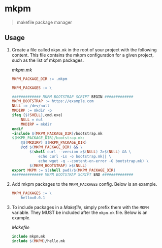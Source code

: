 # mkpm

> makefile package manager

## Usage

1. Create a file called `mkpm.mk` in the root of your project
   with the following content. This file contains the mkpm
   configuration for a given project, such as the list of
   mkpm packages.

   _mkpm.mk_

   ```mk
   MKPM_PACKAGE_DIR := .mkpm

   MKPM_PACKAGES := \

   ############# MKPM BOOTSTRAP SCRIPT BEGIN #############
   MKPM_BOOTSTRAP := https://example.com
   NULL := /dev/null
   MKDIRP := mkdir -p
   ifeq ($(SHELL),cmd.exe)
       NULL = nul
       MKDIRP = mkdir
   endif
   -include $(MKPM_PACKAGE_DIR)/bootstrap.mk
   $(MKPM_PACKAGE_DIR)/bootstrap.mk:
       @$(MKDIRP) $(MKPM_PACKAGE_DIR)
       @cd $(MKPM_PACKAGE_DIR) && \
           $(shell curl --version >$(NULL) 2>$(NULL) && \
               echo curl -Ls -o bootstrap.mk|| \
               echo wget -q --content-on-error -O bootstrap.mk) \
           $(MKPM_BOOTSTRAP) >$(NULL)
   export MKPM := $(shell pwd)/$(MKPM_PACKAGE_DIR)
   ############## MKPM BOOTSTRAP SCRIPT END ##############
   ```

2. Add mkpm packages to the `MKPM_PACKAGES` config. Below is an example.

   ```mk
   MKPM_PACKAGES := \
       hello=0.0.1
   ```

3. To include packages in a _Makefile_, simply prefix them with the `MKPM`
   variable. They MUST be included after the `mkpm.mk` file. Below is an
   example.

   _Makefile_

   ```mk
   include mkpm.mk
   include $(MKPM)/hello.mk
   ```
